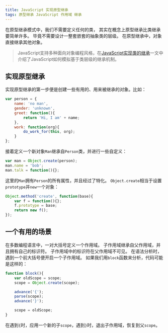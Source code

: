 ```yaml
---
title: JavaScript 实现原型继承
tags: 原型继承 JavaScript 作用域 继承
---
```


在原型继承模式中，我们不需要定义任何的类，
其实在概念上原型继承比类继承要简单许多。
毕竟不需要设计一整套嵌套的抽象类的层级。
在原型继承中，对象直接继承其他对象。

> JavaScript支持多种面向对象编程风格，在[JavaScript实现类的继承][classical]一文中介绍了JavaScript如何模拟基于类层级的继承机制。

<!--more-->

## 实现原型继承

实现原型继承的第一步便是创建一些有用的、用来被继承的对象。比如：

```javascript
var person = {
    name: 'no man',
    gender: 'unknown',
    greet: function(){
        return 'Hi, I am' + name;
    },
    work: function(org){
        do_work_for(this, org);
    }
};
```

接着定义一个新对象`Man`继承自`Person`类，并进行一些自定义：

```javascript
var man = Object.create(person);
man.name = 'bob';
man.talk = function(){};
```

这里的`Man`拥有`Person`的所有属性，并且经过了特化。
`Object.create`相当于设置`prototype`并`new`一个对象：

```javascript
Object.method('create', function(base){
    var f = function(){};
    f.prototype = base;
    return new f();
});
```

## 一个有用的场景

在多数编程语言中，一对大括号定义一个作用域。
子作用域继承自父作用域，并且拥有自己的标识符。
子作用域中的标识符在父作用域不可见。
在语法分析时，遇到一个前大括号便开启一个子作用域。
如果我们用`block`函数来分析，代码可能是这样的：

```javascript
function block(){
    var oldScope = scope;
    scope = Object.create(scope);

    advance('{');
    parse(scope);
    advance('}');

    scope = oldScope;
}
```

在遇到`{`时，应用一个新的子`scope`，遇到`}`时，退出子作用域，恢复到父`scope`。

[classical]: /2016/02/15/js-classical-inheritance.html
